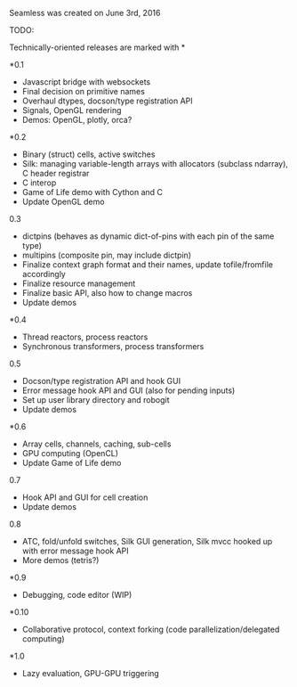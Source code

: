 Seamless was created on June 3rd, 2016

TODO:

Technically-oriented releases are marked with *

*0.1
- Javascript bridge with websockets
- Final decision on primitive names
- Overhaul dtypes, docson/type registration API
- Signals, OpenGL rendering
- Demos: OpenGL, plotly, orca?

*0.2
- Binary (struct) cells, active switches
- Silk: managing variable-length arrays with allocators (subclass ndarray), C header registrar
- C interop
- Game of Life demo with Cython and C
- Update OpenGL demo

0.3
- dictpins (behaves as dynamic dict-of-pins with each pin of the same type)
- multipins (composite pin, may include dictpin)
- Finalize context graph format and their names, update tofile/fromfile accordingly
- Finalize resource management
- Finalize basic API, also how to change macros
- Update demos

*0.4
- Thread reactors, process reactors
- Synchronous transformers, process transformers

0.5
- Docson/type registration API and hook GUI
- Error message hook API and GUI (also for pending inputs)
- Set up user library directory and robogit
- Update demos

*0.6
- Array cells, channels, caching, sub-cells
- GPU computing (OpenCL)
- Update Game of Life demo

0.7
- Hook API and GUI for cell creation
- Update demos

0.8
- ATC, fold/unfold switches, Silk GUI generation, Silk mvcc hooked up with error message hook API
- More demos (tetris?)

*0.9
- Debugging, code editor (WIP)

*0.10
- Collaborative protocol, context forking (code parallelization/delegated computing)

*1.0
- Lazy evaluation, GPU-GPU triggering
